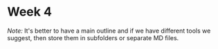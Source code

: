 # Week 4

*Note:* It's better to have a main outline and if we have different tools we suggest, then store them in subfolders or separate MD files. 